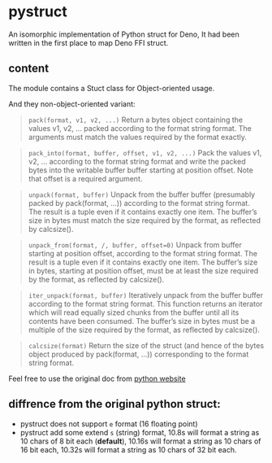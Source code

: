 # pystruct
An isomorphic implementation of Python struct for Deno, It had been written in the first place to map Deno FFI struct.

## content

The module contains a Stuct class for Object-oriented usage.

And they non-object-oriented variant:

> `pack(format, v1, v2, ...)`
Return a bytes object containing the values v1, v2, … packed according to the format string format. The arguments must match the values required by the format exactly.

> `pack_into(format, buffer, offset, v1, v2, ...)`
Pack the values v1, v2, … according to the format string format and write the packed bytes into the writable buffer buffer starting at position offset. Note that offset is a required argument.

> `unpack(format, buffer)`
Unpack from the buffer buffer (presumably packed by pack(format, ...)) according to the format string format. The result is a tuple even if it contains exactly one item. The buffer’s size in bytes must match the size required by the format, as reflected by calcsize().

> `unpack_from(format, /, buffer, offset=0)`
Unpack from buffer starting at position offset, according to the format string format. The result is a tuple even if it contains exactly one item. The buffer’s size in bytes, starting at position offset, must be at least the size required by the format, as reflected by calcsize().

> `iter_unpack(format, buffer)`
Iteratively unpack from the buffer buffer according to the format string format. This function returns an iterator which will read equally sized chunks from the buffer until all its contents have been consumed. The buffer’s size in bytes must be a multiple of the size required by the format, as reflected by calcsize().

> `calcsize(format)`
Return the size of the struct (and hence of the bytes object produced by pack(format, ...)) corresponding to the format string format.


Feel free to use the original doc from [python website](https://docs.python.org/3/library/struct.html)


## diffrence from the original python struct:

- pystruct does not support `e` format (16 floating point)
- pystruct add some extend `s` (string) format, 10.8s will format a string as 10 chars of 8 bit each (**default**), 10.16s will format a string as 10 chars of 16 bit each, 10.32s will format a string as 10 chars of 32 bit each.
